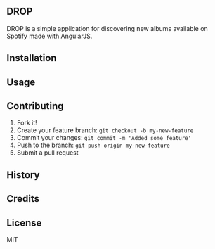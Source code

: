 ## DROP

DROP is a simple application for discovering new albums available on Spotify made with AngularJS.

## Installation



## Usage



## Contributing

1. Fork it!
2. Create your feature branch: `git checkout -b my-new-feature`
3. Commit your changes: `git commit -m 'Added some feature'`
4. Push to the branch: `git push origin my-new-feature`
5. Submit a pull request

## History



## Credits



## License
MIT
